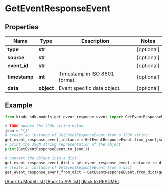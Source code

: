 # GetEventResponseEvent


## Properties

Name | Type | Description | Notes
------------ | ------------- | ------------- | -------------
**type** | **str** |  | [optional] 
**source** | **str** |  | [optional] 
**event_id** | **str** |  | [optional] 
**timestamp** | **int** | Timestamp in ISO 8601 format. | [optional] 
**data** | **object** | Event specific data object. | [optional] 

## Example

```python
from kinde_sdk.models.get_event_response_event import GetEventResponseEvent

# TODO update the JSON string below
json = "{}"
# create an instance of GetEventResponseEvent from a JSON string
get_event_response_event_instance = GetEventResponseEvent.from_json(json)
# print the JSON string representation of the object
print(GetEventResponseEvent.to_json())

# convert the object into a dict
get_event_response_event_dict = get_event_response_event_instance.to_dict()
# create an instance of GetEventResponseEvent from a dict
get_event_response_event_from_dict = GetEventResponseEvent.from_dict(get_event_response_event_dict)
```
[[Back to Model list]](../README.md#documentation-for-models) [[Back to API list]](../README.md#documentation-for-api-endpoints) [[Back to README]](../README.md)


